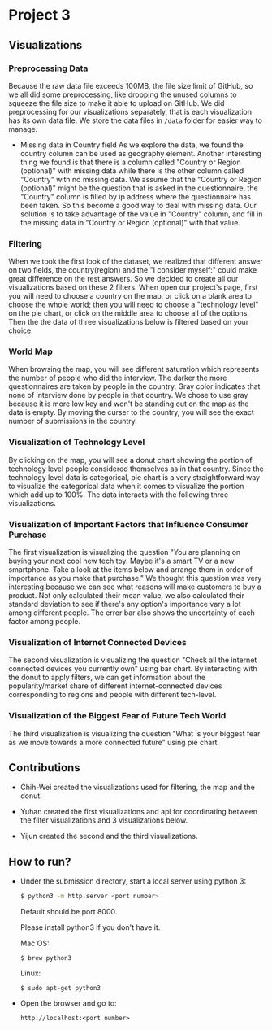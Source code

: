 # Project 3
## Visualizations
### Preprocessing Data
Because the raw data file exceeds 100MB, the file size limit of GitHub, so we all did some preprocessing, like dropping the unused columns to squeeze the file size to make it able to upload on GitHub. We did preprocessing for our visualizations separately, that is each visualization has its own data file. We store the data files in `/data` folder for easier way to manage.

- Missing data in Country field
As we explore the data, we found the country column can be used as geography element. Another interesting thing we found is that there is a column called "Country or Region (optional)" with missing data while there is the other column called "Country" with no missing data. We assume that the "Country or Region (optional)" might be the question that is asked in the questionnaire, the "Country" column is filled by ip address where the questionnaire has been taken. So this become a good way to deal with missing data. Our solution is to take advantage of the value in "Country" column, and fill in the missing data in "Country or Region (optional)" with that value.

### Filtering
When we took the first look of the dataset, we realized that different answer on two fields, the country(region) and the "I consider myself:" could make great difference on the rest answers. So we decided to create all our visualizations based on these 2 filters. When open our project's page, first you will need to choose a country on the map, or click on a blank area to choose the whole world; then you will need to choose a "technology level" on the pie chart, or click on the middle area to choose all of the options. Then the the data of three visualizations below is filtered based on your choice.

### World Map
When browsing the map, you will see different saturation which represents the number of people who did the interview. The darker the more questionnaires are taken by people in the country. Gray color indicates that none of interview done by people in that country. We chose to use gray because it is more low key and won't be standing out on the map as the data is empty. By moving the curser to the country, you will see the exact number of submissions in the country.

### Visualization of Technology Level
By clicking on the map, you will see a donut chart showing the portion of technology level people considered themselves as in that country. Since the technology level data is categorical, pie chart is a very straightforward way to visualize the categorical data when it comes to visualize the portion which add up to 100%. The data interacts with the following three visualizations.

### Visualization of Important Factors that Influence Consumer Purchase
The first visualization is visualizing the question "You are planning on buying your next cool new tech toy. Maybe it's a smart TV or a new smartphone. Take a look at the items below and arrange them in order of importance as you make that purchase." We thought this question was very interesting because we can see what reasons will make customers to buy a product. Not only calculated their mean value, we also calculated their standard deviation to see if there's any option's importance vary a lot among different people. The error bar also shows the uncertainty of each factor among people.

### Visualization of Internet Connected Devices
The second visualization is visualizing the question "Check all the internet connected devices you currently own" using bar chart. By interacting with the donut to apply filters, we can get information about the popularity/market share of different internet-connected devices corresponding to regions and people with different tech-level.  

### Visualization of the Biggest Fear of Future Tech World
The third visualization is visualizing the question "What is your biggest fear as we move towards a more connected future" using pie chart.

## Contributions

* Chih-Wei created the visualizations used for filtering, the map and the donut.

* Yuhan created the first visualizations and api for coordinating between the filter visualizations and 3 visualizations below.

* Yijun created the second and the third visualizations.

## How to run?
- Under the submission directory, start a local server using python 3:

    ```bash
    $ python3 -m http.server <port number>
    ```

    Default should be port 8000.

    Please install python3 if you don't have it.

    Mac OS:
    ```
    $ brew python3
    ```

    Linux:
    ```
    $ sudo apt-get python3
    ```

- Open the browser and go to:

    ```
    http://localhost:<port number>
    ```
